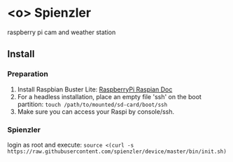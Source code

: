 # \<o> Spienzler
raspberry pi cam and weather station

## Install

### Preparation

1. Install Raspbian Buster Lite: [RaspberryPi Raspian Doc](https://www.raspberrypi.org/documentation/installation/installing-images/)
1. For a headless installation, place an empty file 'ssh' on the boot partition: 
  `touch /path/to/mounted/sd-card/boot/ssh`
1. Make sure you can access your Raspi by console/ssh.

### Spienzler

login as root and execute: `source <(curl -s https://raw.githubusercontent.com/spienzler/device/master/bin/init.sh)`
